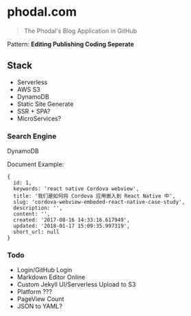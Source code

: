# phodal.com

> The Phodal's Blog Application in GitHub

Pattern: **Editing Publishing Coding Seperate**

## Stack

 - Serverless
 - AWS S3
 - DynamoDB
 - Static Site Generate
 - SSR + SPA?
 - MicroServices?

### Search Engine

DynamoDB

Document Example:

```
{ 
  id: 1,
  keywords: 'react native Cordova webview',
  title: '我们是如何将 Cordova 应用嵌入到 React Native 中',
  slug: 'cordova-webview-embeded-react-native-case-study',
  description: '',
  content: '',
  created: '2017-08-16 14:33:16.617949',
  updated: '2018-01-17 15:09:35.997319',
  short_url: null
}
```

### Todo

 - Login/GitHub Login
 - Markdown Editor Online
 - Custom Jekyll UI/Serverless Upload to S3
 - Platform ???
 - PageView Count
 - JSON to YAML?
